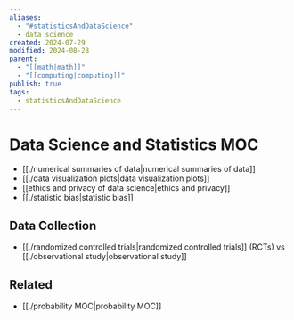```yaml
---
aliases:
  - "#statisticsAndDataScience"
  - data science
created: 2024-07-29
modified: 2024-08-28
parent:
  - "[[math|math]]"
  - "[[computing|computing]]"
publish: true
tags:
  - statisticsAndDataScience
---
```

# Data Science and Statistics MOC
- [[./numerical summaries of data|numerical summaries of data]]
- [[./data visualization plots|data visualization plots]]
- [[ethics and privacy of data science|ethics and privacy]]
- [[./statistic bias|statistic bias]]

## Data Collection
- [[./randomized controlled trials|randomized controlled trials]] (RCTs) vs [[./observational study|observational study]]

## Related
- [[./probability MOC|probability MOC]]